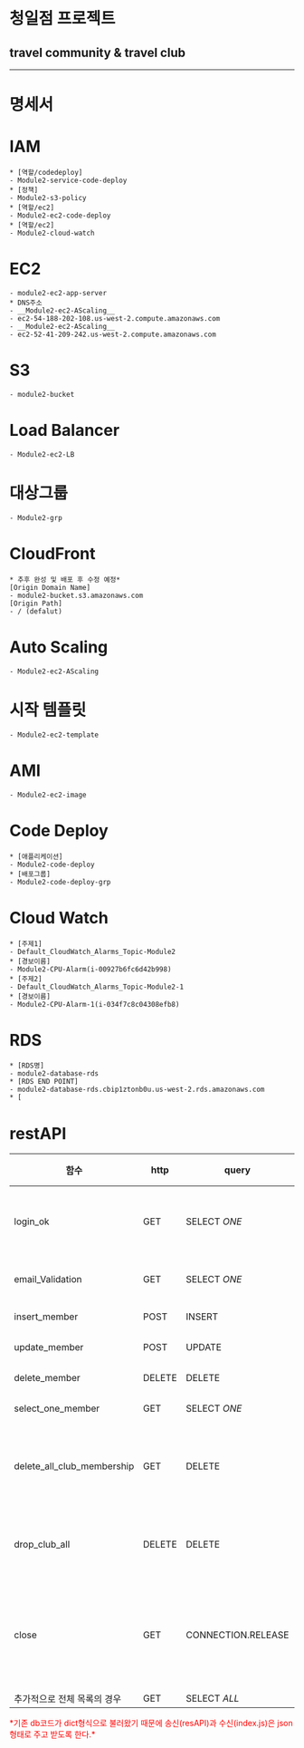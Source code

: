 # 청일점 프로젝트
## travel community & travel club

***

# 명세서
# IAM
	* [역할/codedeploy]
	- Module2-service-code-deploy
	* [정책]
	- Module2-s3-policy
	* [역할/ec2]
	- Module2-ec2-code-deploy
	* [역할/ec2]
	- Module2-cloud-watch
# EC2
	- module2-ec2-app-server
	* DNS주소
	- __Module2-ec2-AScaling__
	- ec2-54-188-202-108.us-west-2.compute.amazonaws.com
	- __Module2-ec2-AScaling__
	- ec2-52-41-209-242.us-west-2.compute.amazonaws.com
# S3
	- module2-bucket

# Load Balancer
	- Module2-ec2-LB

# 대상그룹
	- Module2-grp
# CloudFront
    * 추후 완성 및 배포 후 수정 예정*
	[Origin Domain Name]
	- module2-bucket.s3.amazonaws.com
	[Origin Path]
	- / (defalut)
# Auto Scaling
	- Module2-ec2-AScaling
# 시작 템플릿
	- Module2-ec2-template
# AMI
	- Module2-ec2-image

# Code Deploy
	* [애플리케이션]
	- Module2-code-deploy
	* [배포그룹]
	- Module2-code-deploy-grp

# Cloud Watch
	* [주제1]
	- Default_CloudWatch_Alarms_Topic-Module2
	* [경보이름]
	- Module2-CPU-Alarm(i-00927b6fc6d42b998)
	* [주제2]
	- Default_CloudWatch_Alarms_Topic-Module2-1
	* [경보이름]
	- Module2-CPU-Alarm-1(i-034f7c8c04308efb8)
# RDS
	* [RDS명]
	- module2-database-rds
	* [RDS END POINT]
	- module2-database-rds.cbip1ztonb0u.us-west-2.rds.amazonaws.com
	* [

# restAPI

|함수 |http|query|sql 결과값 가져오는 것|설명|
|------|-----|-----|----|------------------|
|login_ok|GET|SELECT *ONE*|fetchone()|이메일 페스워드 확인|
|email_Validation|GET|SELECT *ONE*|fetchone()|이메일 검증|
|insert_member|POST|INSERT|-|유저 등록|
|update_member|POST|UPDATE|-|유저 수정|
|delete_member|DELETE|DELETE|-|유저 탈퇴|
|select_one_member|GET|SELECT *ONE*|fetchone()|유저정보|
|delete_all_club_membership|GET|DELETE|-|회원탈퇴 클럽멤버십 삭제|
|drop_club_all|DELETE|DELETE|-|생성한 클럽 전체 탈퇴|
|close|GET|CONNECTION.RELEASE|-|error발생시 수행되던 것. 연결 끊기|
|추가적으로 전체 목록의 경우|GET|SELECT *ALL*|fetchall()|-|

<span style="color:red">
 *기존 db코드가 dict형식으로 불러왔기 때문에 송신(resAPI)과 수신(index.js)은 json형태로 주고 받도록 한다.*
</span>
